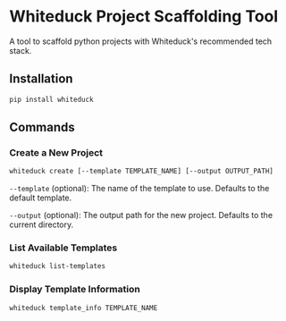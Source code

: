 # Whiteduck Project Scaffolding Tool

A tool to scaffold python projects with Whiteduck's recommended tech stack.


## Installation

```bash
pip install whiteduck
```

## Commands

### Create a New Project

```bash
whiteduck create [--template TEMPLATE_NAME] [--output OUTPUT_PATH]
```

`--template` (optional): The name of the template to use. Defaults to the default template.

`--output` (optional): The output path for the new project. Defaults to the current directory.


### List Available Templates

```bash
whiteduck list-templates
```

### Display Template Information

```bash
whiteduck template_info TEMPLATE_NAME
```




